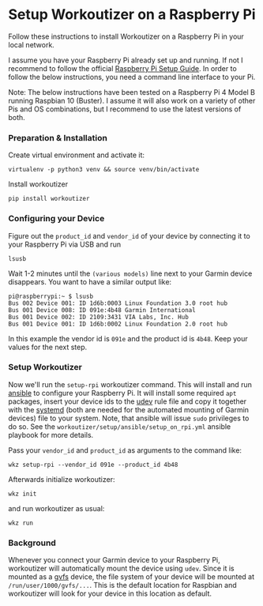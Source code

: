 # Setup Workoutizer on a Raspberry Pi

Follow these instructions to install Workoutizer on a Raspberry Pi in your local network.

I assume you have your Raspberry Pi already set up and running. If not I recommend to follow
the official [Raspberry Pi Setup Guide](https://projects.raspberrypi.org/en/projects/raspberry-pi-setting-up).
In order to follow the below instructions, you need a command line interface to your Pi.

Note: The below instructions have been tested on a Raspberry Pi 4 Model B running Raspbian 10 (Buster). I assume it will
also work on a variety of other Pis and OS combinations, but I recommend to use the latest versions of both.


### Preparation & Installation

Create virtual environment and activate it:
```shell script
virtualenv -p python3 venv && source venv/bin/activate 
```
Install workoutizer
```shell script
pip install workoutizer
```

### Configuring your Device

Figure out the `product_id` and `vendor_id` of your device by connecting it to your Raspberry Pi via USB and run 
```shell script
lsusb
```
Wait 1-2 minutes until the `(various models)` line next to your Garmin device disappears. You want to have a similar
output like: 
```shell script
pi@raspberrypi:~ $ lsusb
Bus 002 Device 001: ID 1d6b:0003 Linux Foundation 3.0 root hub
Bus 001 Device 008: ID 091e:4b48 Garmin International 
Bus 001 Device 002: ID 2109:3431 VIA Labs, Inc. Hub
Bus 001 Device 001: ID 1d6b:0002 Linux Foundation 2.0 root hub
```
In this example the vendor id is `091e` and the product id is `4b48`. Keep your values for the next step.


### Setup Workoutizer

Now we'll run the `setup-rpi` workoutizer command. This will install and run [ansible](https://www.ansible.com/) to
configure your Raspberry Pi. It will install some required `apt` packages, insert your device ids to the
[udev](https://wiki.debian.org/udev) rule file and copy it together with the [systemd](https://wiki.debian.org/systemd)
(both are needed for the automated mounting of Garmin devices) file to your system. Note, that ansible will issue `sudo`
privileges to do so. See the `workoutizer/setup/ansible/setup_on_rpi.yml` ansible playbook for more details.
   
Pass your `vendor_id` and `product_id` as arguments to the command like:
```shell script
wkz setup-rpi --vendor_id 091e --product_id 4b48
``` 

Afterwards initialize workoutizer:
```shell script
wkz init
```
and run workoutizer as usual:
```shell script
wkz run
```

### Background

Whenever you connect your Garmin device to your Raspberry Pi, workoutizer will automatically mount the device using
`udev`. Since it is mounted as a [gvfs](https://en.wikipedia.org/wiki/GVfs) device, the file system of your device will
be mounted at `/run/user/1000/gvfs/...`. This is the default location for Raspbian and workoutizer will look for your
device in this location as default.   
